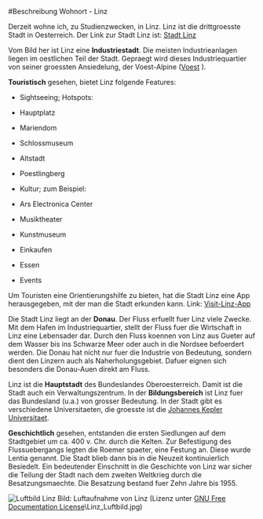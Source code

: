 #Beschreibung Wohnort - Linz

Derzeit wohne ich, zu Studienzwecken, in Linz\. Linz ist die drittgroesste Stadt in Oesterreich\. 
Der Link zur Stadt Linz ist: [Stadt Linz](http://www.linz.at)

Vom Bild her ist Linz eine **Industriestadt**\. Die meisten Industrieanlagen liegen im oestlichen Teil der Stadt\. Gepraegt wird dieses Industriequartier von seiner groessten Ansiedelung, der Voest-Alpine \([Voest](http://www.voestalpine.com/group/de/) \)\.

**Touristisch** gesehen, bietet Linz folgende Features:

*   Sightseeing; Hotspots:  

  *   Hauptplatz  

  *   Mariendom

  *   Schlossmuseum

  *   Altstadt

  *   Poestlingberg

*   Kultur; zum Beispiel:

  *   Ars Electronica Center

  *   Musiktheater

  *   Kunstmuseum

*   Einkaufen

*   Essen

*   Events


Um Touristen eine Orientierungshilfe zu bieten, hat die Stadt Linz eine App herausgegeben, mit der man die Stadt erkunden kann\. Link: [Visit-Linz-App]( https://www.linztourismus.at/freizeit/linz-entdecken/linz-inspiriert/app/)

Die Stadt Linz liegt an der **Donau**\. Der Fluss erfuellt fuer Linz viele Zwecke\. Mit dem Hafen im Industriequartier, stellt der Fluss fuer die Wirtschaft in Linz eine Lebensader dar\. Durch den Fluss koennen von Linz aus Gueter auf dem Wasser bis ins Schwarze Meer oder auch in die Nordsee befoerdert werden\. Die Donau hat nicht nur fuer die Industrie von Bedeutung, sondern dient den Linzern auch als Naherholungsgebiet\. Dafuer eignen sich besonders die Donau-Auen direkt am Fluss\. 

Linz ist die **Hauptstadt** des Bundeslandes Oberoesterreich\. Damit ist die Stadt auch ein Verwaltungszentrum\. In der **Bildungsbereich** ist Linz fuer das Bundesland (u\.a\.) von grosser Bedeutung\. In der Stadt gibt es verschiedene Universitaeten, die groesste ist die [Johannes Kepler Universitaet](http://www.jku.at)\.

**Geschichtlich** gesehen, entstanden die ersten Siedlungen auf dem Stadtgebiet um ca\. 400 v\. Chr\. durch die Kelten\. Zur Befestigung des Flussuebergangs legten die Roemer spaeter, eine Festung an\. Diese wurde Lentia genannt\. Die Stadt blieb dann bis in die Neuzeit kontinuierlich Besiedelt\. Ein bedeutender Einschnitt in die Geschichte von Linz war sicher die Teilung der Stadt nach dem zweiten Weltkrieg durch die Besatzungsmaechte\. Die Besatzung bestand fuer Zehn Jahre bis 1955\.

![Luftbild Linz](
CE_UE_WS18_A4-3/k01018852/Linz.jpg
)
Bild: Luftaufnahme von Linz (Lizenz unter [GNU Free Documentation License](https://commons.wikimedia.org/wiki/Commons:GNU_Free_Documentation_License,_version_1.2)\Linz_Luftbild.jpg)




